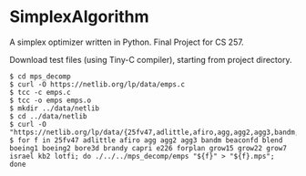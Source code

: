 # SimplexAlgorithm
 A simplex optimizer written in Python. Final Project for CS 257.
 
Download test files (using Tiny-C compiler), starting from project directory. 

```console
$ cd mps_decomp
$ curl -O https://netlib.org/lp/data/emps.c
$ tcc -c emps.c
$ tcc -o emps emps.o
$ mkdir ../data/netlib
$ cd ../data/netlib
$ curl -O "https://netlib.org/lp/data/{25fv47,adlittle,afiro,agg,agg2,agg3,bandm,beaconfd,blend,boeing1,boeing2,bore3d,brandy,capri,e226,forplan,grow15,grow22,grow7,israel,kb2,lotfi}"
$ for f in 25fv47 adlittle afiro agg agg2 agg3 bandm beaconfd blend boeing1 boeing2 bore3d brandy capri e226 forplan grow15 grow22 grow7 israel kb2 lotfi; do ./../../mps_decomp/emps "${f}" > "${f}.mps"; 
done
```
